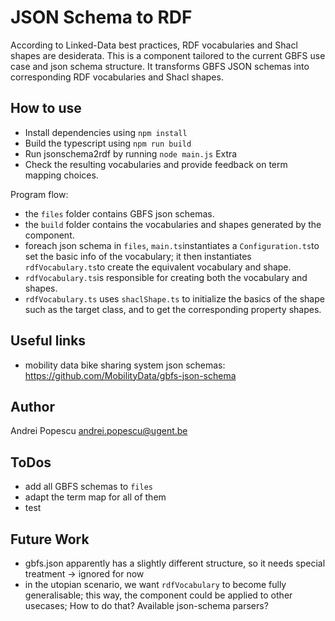 # JSON Schema to RDF

According to Linked-Data best practices, RDF vocabularies and Shacl shapes are desiderata.
This is a component tailored to the current GBFS use case and json schema structure.
It transforms GBFS JSON schemas into corresponding RDF vocabularies and Shacl shapes.

## How to use

 * Install dependencies using `npm install`
 * Build the typescript using `npm run build`
 * Run jsonschema2rdf by running `node main.js`
 Extra
 * Check the resulting vocabularies and provide feedback on term mapping choices.


Program flow:

* the `files` folder contains GBFS json schemas.
* the `build` folder contains the vocabularies and shapes generated by the component.
* foreach json schema in `files`, `main.ts`instantiates a `Configuration.ts`to set the basic info of the vocabulary; it then instantiates `rdfVocabulary.ts`to create the equivalent vocabulary and shape.
* `rdfVocabulary.ts`is responsible for creating both the vocabulary and shapes.
* `rdfVocabulary.ts` uses `shaclShape.ts` to initialize the basics of the shape such as the target class, and to get the corresponding property shapes.
 

## Useful links
 * mobility data bike sharing system json schemas: https://github.com/MobilityData/gbfs-json-schema

## Author
Andrei Popescu <andrei.popescu@ugent.be>

## ToDos

 * add all GBFS schemas to `files`
 * adapt the term map for all of them
 * test

## Future Work
* gbfs.json apparently has a slightly different structure, so it needs special treatment -> ignored for now
* in the utopian scenario, we want `rdfVocabulary` to become fully generalisable; this way, the component could be applied to other usecases; How to do that? Available json-schema parsers? 


 


